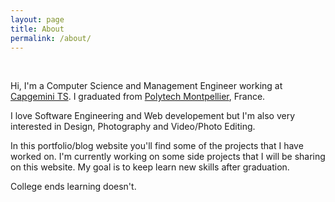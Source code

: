 ```yaml
---
layout: page
title: About
permalink: /about/
---
```


<div class="github-card" data-github="medihebfaiza" data-width="100%" data-height="" data-theme="medium"></div>
<script src="//cdn.jsdelivr.net/github-cards/latest/widget.js"></script>&nbsp;

Hi, I'm a Computer Science and Management Engineer working at [Capgemini TS](https://www.capgemini.com/). I graduated from [Polytech Montpellier](https://www.polytech.umontpellier.fr/), France.

I love Software Engineering and Web developement but I'm also very interested in Design, Photography and Video/Photo Editing.

In this portfolio/blog website you'll find some of the projects that I have worked on. I'm currently working on some side projects that I will be sharing on this website. My goal is to keep learn new skills after graduation.

College ends learning doesn't.
